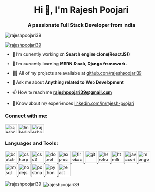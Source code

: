 <h1 align="center">Hi 👋, I'm Rajesh Poojari</h1>
<h3 align="center">A passionate Full Stack Developer from India</h3>

<p align="left"> <img src="https://komarev.com/ghpvc/?username=rajeshpoojari39&label=Profile%20views&color=0e75b6&style=flat" alt="rajeshpoojari39" /> </p>

<p align="left"> <a href="https://github.com/ryo-ma/github-profile-trophy"><img src="https://github-profile-trophy.vercel.app/?username=rajeshpoojari39" alt="rajeshpoojari39" /></a> </p>

- 🔭 I’m currently working on **Search engine clone(ReactJS))**

- 🌱 I’m currently learning **MERN Stack, Django framework.**

- 👨‍💻 All of my projects are available at [github.com/rajeshpoojari39](github.com/rajeshpoojari39)

- 💬 Ask me about **Anything related to Web Development.**

- 📫 How to reach me **rajeshpoojari39@gmail.com**

- 📄 Know about my experiences [linkedin.com/in/rajesh-poojari](linkedin.com/in/rajesh-poojari)

<h3 align="left">Connect with me:</h3>
<p align="left">
<a href="https://codepen.io/rajeshpoojari39" target="blank"><img align="center" src="https://cdn.jsdelivr.net/npm/simple-icons@3.0.1/icons/codepen.svg" alt="rajeshpoojari39" height="30" width="40" /></a>
<a href="https://linkedin.com/in/linkedin.com/in/rajesh-poojari" target="blank"><img align="center" src="https://cdn.jsdelivr.net/npm/simple-icons@3.0.1/icons/linkedin.svg" alt="linkedin.com/in/rajesh-poojari" height="30" width="40" /></a>
<a href="https://instagram.com/rajeshpoojari39" target="blank"><img align="center" src="https://cdn.jsdelivr.net/npm/simple-icons@3.0.1/icons/instagram.svg" alt="rajeshpoojari39" height="30" width="40" /></a>
</p>

<h3 align="left">Languages and Tools:</h3>
<p align="left"> <a href="https://getbootstrap.com" target="_blank"> <img src="https://devicons.github.io/devicon/devicon.git/icons/bootstrap/bootstrap-plain.svg" alt="bootstrap" width="40" height="40"/> </a> <a href="https://www.w3schools.com/cs/" target="_blank"> <img src="https://devicons.github.io/devicon/devicon.git/icons/csharp/csharp-original.svg" alt="csharp" width="40" height="40"/> </a> <a href="https://www.w3schools.com/css/" target="_blank"> <img src="https://devicons.github.io/devicon/devicon.git/icons/css3/css3-original-wordmark.svg" alt="css3" width="40" height="40"/> </a> <a href="https://dotnet.microsoft.com/" target="_blank"> <img src="https://devicons.github.io/devicon/devicon.git/icons/dot-net/dot-net-original-wordmark.svg" alt="dotnet" width="40" height="40"/> </a> <a href="https://expressjs.com" target="_blank"> <img src="https://devicons.github.io/devicon/devicon.git/icons/express/express-original-wordmark.svg" alt="express" width="40" height="40"/> </a> <a href="https://firebase.google.com/" target="_blank"> <img src="https://www.vectorlogo.zone/logos/firebase/firebase-icon.svg" alt="firebase" width="40" height="40"/> </a> <a href="https://git-scm.com/" target="_blank"> <img src="https://www.vectorlogo.zone/logos/git-scm/git-scm-icon.svg" alt="git" width="40" height="40"/> </a> <a href="https://heroku.com" target="_blank"> <img src="https://www.vectorlogo.zone/logos/heroku/heroku-icon.svg" alt="heroku" width="40" height="40"/> </a> <a href="https://www.w3.org/html/" target="_blank"> <img src="https://devicons.github.io/devicon/devicon.git/icons/html5/html5-original-wordmark.svg" alt="html5" width="40" height="40"/> </a> <a href="https://developer.mozilla.org/en-US/docs/Web/JavaScript" target="_blank"> <img src="https://devicons.github.io/devicon/devicon.git/icons/javascript/javascript-original.svg" alt="javascript" width="40" height="40"/> </a> <a href="https://www.mongodb.com/" target="_blank"> <img src="https://devicons.github.io/devicon/devicon.git/icons/mongodb/mongodb-original-wordmark.svg" alt="mongodb" width="40" height="40"/> </a> <a href="https://www.mysql.com/" target="_blank"> <img src="https://devicons.github.io/devicon/devicon.git/icons/mysql/mysql-original-wordmark.svg" alt="mysql" width="40" height="40"/> </a> <a href="https://nodejs.org" target="_blank"> <img src="https://devicons.github.io/devicon/devicon.git/icons/nodejs/nodejs-original-wordmark.svg" alt="nodejs" width="40" height="40"/> </a> <a href="https://postman.com" target="_blank"> <img src="https://www.vectorlogo.zone/logos/getpostman/getpostman-icon.svg" alt="postman" width="40" height="40"/> </a> <a href="https://www.python.org" target="_blank"> <img src="https://devicons.github.io/devicon/devicon.git/icons/python/python-original.svg" alt="python" width="40" height="40"/> </a> <a href="https://reactjs.org/" target="_blank"> <img src="https://devicons.github.io/devicon/devicon.git/icons/react/react-original-wordmark.svg" alt="react" width="40" height="40"/> </a> </p>

<p><img align="left" src="https://github-readme-stats.vercel.app/api/top-langs?username=rajeshpoojari39&show_icons=true&locale=en&layout=compact" alt="rajeshpoojari39" /></p>

<p>&nbsp;<img align="center" src="https://github-readme-stats.vercel.app/api?username=rajeshpoojari39&show_icons=true&locale=en" alt="rajeshpoojari39" /></p>

